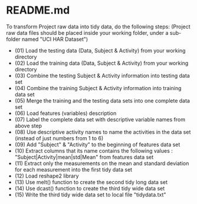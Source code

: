# README.md

To transform Project raw data into tidy data, do the following steps:
(Project raw data files should be placed inside your working folder, under a sub-folder named "UCI HAR Dataset")

* (01) Load the testing data (Data, Subject & Activity) from your working directory
* (02) Load the training data (Data, Subject & Activity) from your working directory
* (03) Combine the testing Subject & Activity information into testing data set
* (04) Combine the training Subject & Activity information into training data set
* (05) Merge the training and the testing data sets into one complete data set
* (06) Load features (variables) description
* (07) Label the complete data set with descriptive variable names from above step
* (08) Use descriptive activity names to name the activities in the data set (instead of just numbers from 1 to 6)
* (09) Add "Subject" & "Activity" to the beginning of features data set
* (10) Extract columns that its name contains the following values : "Subject|Activity|mean|std|Mean" from features data set
* (11) Extract only the measurements on the mean and standard deviation for each measurement into the first tidy data set
* (12) Load reshape2 library
* (13) Use melt() function to create the second tidy long data set
* (14) Use dcast() function to create the third tidy wide data set
* (15) Write the third tidy wide data set to local file "tidydata.txt"




